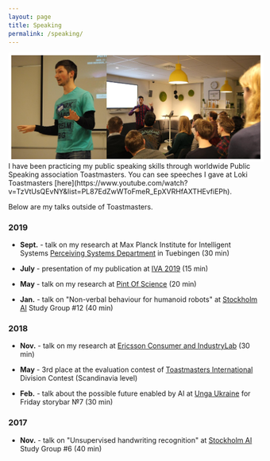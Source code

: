 ```yaml
---
layout: page
title: Speaking
permalink: /speaking/
---
```


<img style="float: left; border: 5px solid white" src="../assets/Speaker_v3.jpg" alt="portrait">
I have been practicing my public speaking skills through worldwide Public Speaking association Toastmasters.
You can see speeches I gave at Loki Toastmasters [here](https://www.youtube.com/watch?v=TzVtUsQEvNY&list=PL87EdZwWToFmeR_EpXVRHfAXTHEvfiEPh).

Below are my talks outside of Toastmasters.


### 2019
* <strong>Sept.</strong> - talk on my research at Max Planck Institute for Intelligent Systems [Perceiving Systems Department](https://ps.is.tuebingen.mpg.de/events/how-to-make-your-agent-gesture-in-a-natural-way) in Tuebingen (30 min)

* <strong>July</strong> - presentation of my publication at [IVA 2019](https://iva2019.sciencesconf.org/) (15 min)

*  <strong>May</strong> - talk on my research at [Pint Of Science](http://pintofscience.se/) (20 min)

*  <strong>Jan.</strong> - talk on "Non-verbal behaviour for humanoid robots" at [Stockholm AI](https://stockholm.ai) Study Group #12 (40&nbsp;min)


### 2018

*  <strong>Nov.</strong> - talk on my research at [Ericsson Consumer and IndustryLab](https://www.ericsson.com/en/trends-and-insights/consumerlab) (30 min)

*  <strong>May</strong> - 3rd place at the evaluation contest of [Toastmasters International](https://toastmasters.org) Division Contest (Scandinavia level)

*  <strong>Feb.</strong> - talk about the possible future enabled by AI at [Unga Ukraine](http://ungaukrainare.se/) for Friday storybar №7 (30&nbsp;min)

### 2017

*  <strong>Nov.</strong> - talk on "Unsupervised handwriting recognition" at [Stockholm AI](https://stockholm.ai) Study Group #6 (40 min)


